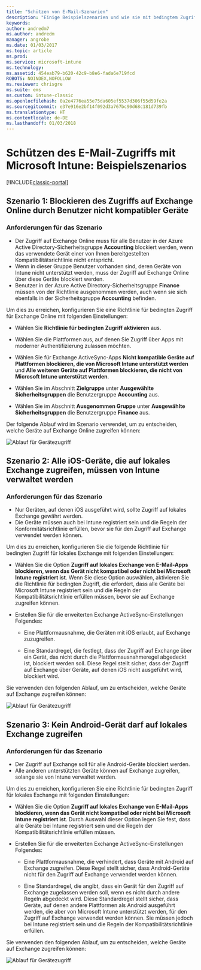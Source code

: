 ```yaml
---
title: "Schützen von E-Mail-Szenarien"
description: "Einige Beispielszenarien und wie sie mit bedingtem Zugriff implementiert werden könnten."
keywords: 
author: andredm7
ms.author: andredm
manager: angrobe
ms.date: 01/03/2017
ms.topic: article
ms.prod: 
ms.service: microsoft-intune
ms.technology: 
ms.assetid: 454eab79-b620-42c9-b8e6-fada6e719fcd
ROBOTS: NOINDEX,NOFOLLOW
ms.reviewer: chrisgre
ms.suite: ems
ms.custom: intune-classic
ms.openlocfilehash: 0a2e4776ea55e75da605ef5537d306f55d59fe2a
ms.sourcegitcommit: e37e916e2bf14f092d3a767bc90d68c181d739fb
ms.translationtype: HT
ms.contentlocale: de-DE
ms.lasthandoff: 01/03/2018
---
```

# <a name="protect-access-to-email-with-microsoft-intune-example-scenarios"></a>Schützen des E-Mail-Zugriffs mit Microsoft Intune: Beispielszenarios

[!INCLUDE[classic-portal](../includes/classic-portal.md)]

## <a name="scenario-1-block-users-from-using-noncompliant-devices-to-access-exchange-online"></a>Szenario 1: Blockieren des Zugriffs auf Exchange Online durch Benutzer nicht kompatibler Geräte
### <a name="scenario-requirements"></a>Anforderungen für das Szenario
- Der Zugriff auf Exchange Online muss für alle Benutzer in der Azure Active Directory-Sicherheitsgruppe **Accounting** blockiert werden, wenn das verwendete Gerät einer von Ihnen bereitgestellten Kompatibilitätsrichtlinie nicht entspricht.
- Wenn in dieser Gruppe Benutzer vorhanden sind, deren Geräte von Intune nicht unterstützt werden, muss der Zugriff auf Exchange Online über diese Geräte blockiert werden.
- Benutzer in der Azure Active Directory-Sicherheitsgruppe **Finance** müssen von der Richtlinie ausgenommen werden, auch wenn sie sich ebenfalls in der Sicherheitsgruppe **Accounting** befinden.

Um dies zu erreichen, konfigurieren Sie eine Richtlinie für bedingten Zugriff für Exchange Online mit folgenden Einstellungen:

- Wählen Sie **Richtlinie für bedingten Zugriff aktivieren** aus.

- Wählen Sie die Plattformen aus, auf denen Sie Zugriff über Apps mit moderner Authentifizierung zulassen möchten.
- Wählen Sie für Exchange ActiveSync-Apps **Nicht kompatible Geräte auf Plattformen blockieren, die von Microsoft Intune unterstützt werden** und **Alle weiteren Geräte auf Plattformen blockieren, die nicht von Microsoft Intune unterstützt werden**.
-   Wählen Sie im Abschnitt **Zielgruppe** unter **Ausgewählte Sicherheitsgruppen** die Benutzergruppe **Accounting** aus.

-   Wählen Sie im Abschnitt **Ausgenommen Gruppe** unter **Ausgewählte Sicherheitsgruppen** die Benutzergruppe **Finance** aus.


Der folgende Ablauf wird im Szenario verwendet, um zu entscheiden, welche Geräte auf Exchange Online zugreifen können:

![Ablauf für Gerätezugriff](./media/ConditionalAccess8-5.png)

## <a name="scenario-2-all-ios-devices-that-access-exchange-on-premises-must-be-managed-by-intune"></a>Szenario 2: Alle iOS-Geräte, die auf lokales Exchange zugreifen, müssen von Intune verwaltet werden
### <a name="scenario-requirements"></a>Anforderungen für das Szenario
- Nur Geräten, auf denen iOS ausgeführt wird, sollte Zugriff auf lokales Exchange gewährt werden.
- Die Geräte müssen auch bei Intune registriert sein und die Regeln der Konformitätsrichtlinie erfüllen, bevor sie für den Zugriff auf Exchange verwendet werden können.

Um dies zu erreichen, konfigurieren Sie die folgende Richtlinie für bedingten Zugriff für lokales Exchange mit folgenden Einstellungen:

- Wählen Sie die Option **Zugriff auf lokales Exchange von E-Mail-Apps blockieren, wenn das Gerät nicht kompatibel oder nicht bei Microsoft Intune registriert ist**. Wenn Sie diese Option auswählen, aktivieren Sie die Richtlinie für bedingten Zugriff, die erfordert, dass alle Geräte bei Microsoft Intune registriert sein und die Regeln der Kompatibilitätsrichtlinie erfüllen müssen, bevor sie auf Exchange zugreifen können.

- Erstellen Sie für die erweiterten Exchange ActiveSync-Einstellungen Folgendes:

  -   Eine Plattformausnahme, die Geräten mit iOS erlaubt, auf Exchange zuzugreifen.   

  -   Eine Standardregel, die festlegt, dass der Zugriff auf Exchange über ein Gerät, das nicht durch die Plattformausnahmeregel abgedeckt ist, blockiert werden soll. Diese Regel stellt sicher, dass der Zugriff auf Exchange über Geräte, auf denen iOS nicht ausgeführt wird, blockiert wird.

Sie verwenden den folgenden Ablauf, um zu entscheiden, welche Geräte auf Exchange zugreifen können:

![Ablauf für Gerätezugriff](./media/ConditionalAccess8-3.png)

## <a name="scenario-3-no-android-devices-can-access-exchange-on-premises"></a>Szenario 3: Kein Android-Gerät darf auf lokales Exchange zugreifen
### <a name="scenario-requirements"></a>Anforderungen für das Szenario
- Der Zugriff auf Exchange soll für alle Android-Geräte blockiert werden.
- Alle anderen unterstützten Geräte können auf Exchange zugreifen, solange sie von Intune verwaltet werden.

Um dies zu erreichen, konfigurieren Sie eine Richtlinie für bedingten Zugriff für lokales Exchange mit folgenden Einstellungen:

-   Wählen Sie die Option **Zugriff auf lokales Exchange von E-Mail-Apps blockieren, wenn das Gerät nicht kompatibel oder nicht bei Microsoft Intune registriert ist**. Durch Auswahl dieser Option legen Sie fest, dass alle Geräte bei Intune registriert sein und die Regeln der Kompatibilitätsrichtlinie erfüllen müssen.

- Erstellen Sie für die erweiterten Exchange ActiveSync-Einstellungen Folgendes:
  -   Eine Plattformausnahme, die verhindert, dass Geräte mit Android auf Exchange zugreifen. Diese Regel stellt sicher, dass Android-Geräte nicht für den Zugriff auf Exchange verwendet werden können.

  -   Eine Standardregel, die angibt, dass ein Gerät für den Zugriff auf Exchange zugelassen werden soll, wenn es nicht durch andere Regeln abgedeckt wird. Diese Standardregel stellt sicher, dass Geräte, auf denen andere Plattformen als Android ausgeführt werden, die aber von Microsoft Intune unterstützt werden, für den Zugriff auf Exchange verwendet werden können. Sie müssen jedoch bei Intune registriert sein und die Regeln der Kompatibilitätsrichtlinie erfüllen.

Sie verwenden den folgenden Ablauf, um zu entscheiden, welche Geräte auf Exchange zugreifen können:

![Ablauf für Gerätezugriff](./media/ConditionalAccess8-4.png)
